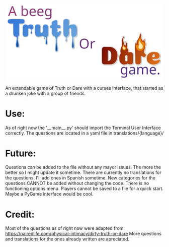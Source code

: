 ![A beeg Truth or Dare game logo](./BTOD.svg)

An extendable game of Truth or Dare with a curses interface, that started as a drunken joke with a group of friends.

# Use:
As of right now the '\_\_main\_\_.py' should import the Terminal User Interface correctly.
The questions are located in a yaml file in translations/{language}/

# Future:
Questions can be added to the file without any mayor issues. The more the better so I might update it sometime.
There are currently no translations for the questions. I'll add ones in Spanish sometime.
New categories for the questions CANNOT be added without changing the code.
There is no functioning options menu.
Players cannot be saved to a file for a quick start.
Maybe a PyGame interface would be cool.

# Credit:
Most of the questions as of right now were adapted from:
https://pairedlife.com/physical-intimacy/dirty-truth-or-dare
More questions and translations for the ones already written are apreciated.
